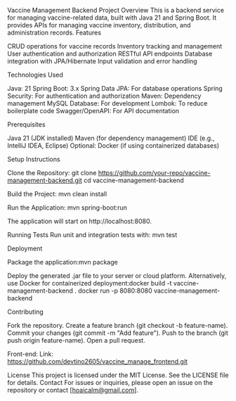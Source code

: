 ﻿Vaccine Management Backend
Project Overview
This is a backend service for managing vaccine-related data, built with Java 21 and Spring Boot. It provides APIs for managing vaccine inventory, distribution, and administration records.
Features

CRUD operations for vaccine records
Inventory tracking and management
User authentication and authorization
RESTful API endpoints
Database integration with JPA/Hibernate
Input validation and error handling

Technologies Used

Java: 21
Spring Boot: 3.x
Spring Data JPA: For database operations
Spring Security: For authentication and authorization
Maven: Dependency management
MySQL Database: For development
Lombok: To reduce boilerplate code
Swagger/OpenAPI: For API documentation

Prerequisites

Java 21 (JDK installed)
Maven (for dependency management)
IDE (e.g., IntelliJ IDEA, Eclipse)
Optional: Docker (if using containerized databases)

Setup Instructions

Clone the Repository:
git clone https://github.com/your-repo/vaccine-management-backend.git
cd vaccine-management-backend

Build the Project:
mvn clean install

Run the Application:
mvn spring-boot:run

The application will start on http://localhost:8080.

Running Tests
Run unit and integration tests with:
mvn test

Deployment

Package the application:mvn package

Deploy the generated .jar file to your server or cloud platform.
Alternatively, use Docker for containerized deployment:docker build -t vaccine-management-backend .
docker run -p 8080:8080 vaccine-management-backend

Contributing

Fork the repository.
Create a feature branch (git checkout -b feature-name).
Commit your changes (git commit -m "Add feature").
Push to the branch (git push origin feature-name).
Open a pull request.

Front-end:
Link: https://github.com/devtino2605/vaccine_manage_frontend.git

License
This project is licensed under the MIT License. See the LICENSE file for details.
Contact
For issues or inquiries, please open an issue on the repository or contact [hoaicalm@gmail.com].
